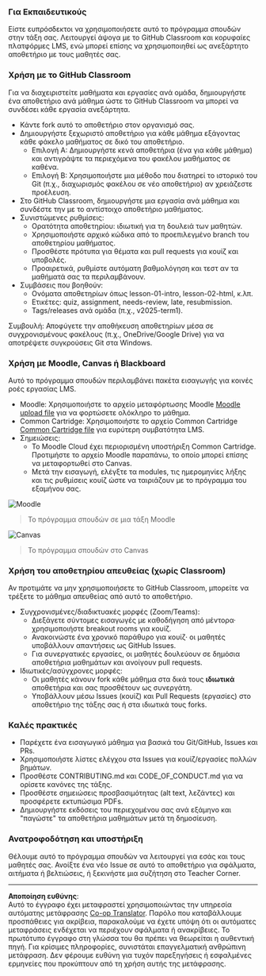 <!--
CO_OP_TRANSLATOR_METADATA:
{
  "original_hash": "71009af209f81cc01a1f2d324200375f",
  "translation_date": "2025-10-03T09:45:08+00:00",
  "source_file": "for-teachers.md",
  "language_code": "el"
}
-->
### Για Εκπαιδευτικούς

Είστε ευπρόσδεκτοι να χρησιμοποιήσετε αυτό το πρόγραμμα σπουδών στην τάξη σας. Λειτουργεί άψογα με το GitHub Classroom και κορυφαίες πλατφόρμες LMS, ενώ μπορεί επίσης να χρησιμοποιηθεί ως ανεξάρτητο αποθετήριο με τους μαθητές σας.

### Χρήση με το GitHub Classroom

Για να διαχειριστείτε μαθήματα και εργασίες ανά ομάδα, δημιουργήστε ένα αποθετήριο ανά μάθημα ώστε το GitHub Classroom να μπορεί να συνδέσει κάθε εργασία ανεξάρτητα.

- Κάντε fork αυτό το αποθετήριο στον οργανισμό σας.
- Δημιουργήστε ξεχωριστό αποθετήριο για κάθε μάθημα εξάγοντας κάθε φάκελο μαθήματος σε δικό του αποθετήριο.
  - Επιλογή Α: Δημιουργήστε κενά αποθετήρια (ένα για κάθε μάθημα) και αντιγράψτε τα περιεχόμενα του φακέλου μαθήματος σε καθένα.
  - Επιλογή Β: Χρησιμοποιήστε μια μέθοδο που διατηρεί το ιστορικό του Git (π.χ., διαχωρισμός φακέλου σε νέο αποθετήριο) αν χρειάζεστε προέλευση.
- Στο GitHub Classroom, δημιουργήστε μια εργασία ανά μάθημα και συνδέστε την με το αντίστοιχο αποθετήριο μαθήματος.
- Συνιστώμενες ρυθμίσεις:
  - Ορατότητα αποθετηρίου: ιδιωτική για τη δουλειά των μαθητών.
  - Χρησιμοποιήστε αρχικό κώδικα από το προεπιλεγμένο branch του αποθετηρίου μαθήματος.
  - Προσθέστε πρότυπα για θέματα και pull requests για κουίζ και υποβολές.
  - Προαιρετικά, ρυθμίστε αυτόματη βαθμολόγηση και τεστ αν τα μαθήματά σας τα περιλαμβάνουν.
- Συμβάσεις που βοηθούν:
  - Ονόματα αποθετηρίων όπως lesson-01-intro, lesson-02-html, κ.λπ.
  - Ετικέτες: quiz, assignment, needs-review, late, resubmission.
  - Tags/releases ανά ομάδα (π.χ., v2025-term1).

Συμβουλή: Αποφύγετε την αποθήκευση αποθετηρίων μέσα σε συγχρονισμένους φακέλους (π.χ., OneDrive/Google Drive) για να αποτρέψετε συγκρούσεις Git στα Windows.

### Χρήση με Moodle, Canvas ή Blackboard

Αυτό το πρόγραμμα σπουδών περιλαμβάνει πακέτα εισαγωγής για κοινές ροές εργασίας LMS.

- Moodle: Χρησιμοποιήστε το αρχείο μεταφόρτωσης Moodle [Moodle upload file](../../../../../../../teaching-files/webdev-moodle.mbz) για να φορτώσετε ολόκληρο το μάθημα.
- Common Cartridge: Χρησιμοποιήστε το αρχείο Common Cartridge [Common Cartridge file](../../../../../../../teaching-files/webdev-common-cartridge.imscc) για ευρύτερη συμβατότητα LMS.
- Σημειώσεις:
  - Το Moodle Cloud έχει περιορισμένη υποστήριξη Common Cartridge. Προτιμήστε το αρχείο Moodle παραπάνω, το οποίο μπορεί επίσης να μεταφορτωθεί στο Canvas.
  - Μετά την εισαγωγή, ελέγξτε τα modules, τις ημερομηνίες λήξης και τις ρυθμίσεις κουίζ ώστε να ταιριάζουν με το πρόγραμμα του εξαμήνου σας.

![Moodle](../../translated_images/moodle.94eb93d714a50cb2c97435b408017dee224348b61bc86203ffd43a4f4e57b95f.el.png)
> Το πρόγραμμα σπουδών σε μια τάξη Moodle

![Canvas](../../translated_images/canvas.fbd605ff8e5b8aff567d398528ce113db304446b90b9cad55c654de3fdfcda34.el.png)
> Το πρόγραμμα σπουδών στο Canvas

### Χρήση του αποθετηρίου απευθείας (χωρίς Classroom)

Αν προτιμάτε να μην χρησιμοποιήσετε το GitHub Classroom, μπορείτε να τρέξετε το μάθημα απευθείας από αυτό το αποθετήριο.

- Συγχρονισμένες/διαδικτυακές μορφές (Zoom/Teams):
  - Διεξάγετε σύντομες εισαγωγές με καθοδήγηση από μέντορα· χρησιμοποιήστε breakout rooms για κουίζ.
  - Ανακοινώστε ένα χρονικό παράθυρο για κουίζ· οι μαθητές υποβάλλουν απαντήσεις ως GitHub Issues.
  - Για συνεργατικές εργασίες, οι μαθητές δουλεύουν σε δημόσια αποθετήρια μαθημάτων και ανοίγουν pull requests.
- Ιδιωτικές/ασύγχρονες μορφές:
  - Οι μαθητές κάνουν fork κάθε μάθημα στα δικά τους **ιδιωτικά** αποθετήρια και σας προσθέτουν ως συνεργάτη.
  - Υποβάλλουν μέσω Issues (κουίζ) και Pull Requests (εργασίες) στο αποθετήριο της τάξης σας ή στα ιδιωτικά τους forks.

### Καλές πρακτικές

- Παρέχετε ένα εισαγωγικό μάθημα για βασικά του Git/GitHub, Issues και PRs.
- Χρησιμοποιήστε λίστες ελέγχου στα Issues για κουίζ/εργασίες πολλών βημάτων.
- Προσθέστε CONTRIBUTING.md και CODE_OF_CONDUCT.md για να ορίσετε κανόνες της τάξης.
- Προσθέστε σημειώσεις προσβασιμότητας (alt text, λεζάντες) και προσφέρετε εκτυπώσιμα PDFs.
- Δημιουργήστε εκδόσεις του περιεχομένου σας ανά εξάμηνο και "παγώστε" τα αποθετήρια μαθημάτων μετά τη δημοσίευση.

### Ανατροφοδότηση και υποστήριξη

Θέλουμε αυτό το πρόγραμμα σπουδών να λειτουργεί για εσάς και τους μαθητές σας. Ανοίξτε ένα νέο Issue σε αυτό το αποθετήριο για σφάλματα, αιτήματα ή βελτιώσεις, ή ξεκινήστε μια συζήτηση στο Teacher Corner.

---

**Αποποίηση ευθύνης**:  
Αυτό το έγγραφο έχει μεταφραστεί χρησιμοποιώντας την υπηρεσία αυτόματης μετάφρασης [Co-op Translator](https://github.com/Azure/co-op-translator). Παρόλο που καταβάλλουμε προσπάθειες για ακρίβεια, παρακαλούμε να έχετε υπόψη ότι οι αυτόματες μεταφράσεις ενδέχεται να περιέχουν σφάλματα ή ανακρίβειες. Το πρωτότυπο έγγραφο στη γλώσσα του θα πρέπει να θεωρείται η αυθεντική πηγή. Για κρίσιμες πληροφορίες, συνιστάται επαγγελματική ανθρώπινη μετάφραση. Δεν φέρουμε ευθύνη για τυχόν παρεξηγήσεις ή εσφαλμένες ερμηνείες που προκύπτουν από τη χρήση αυτής της μετάφρασης.